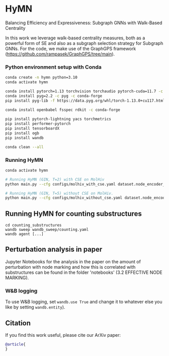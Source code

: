 # HyMN
Balancing Efficiency and Expressiveness: Subgraph GNNs with Walk-Based Centrality

In this work we leverage walk-based centrality measures, both as a powerful form of SE and also as a subgraph selection strategy for Subgraph GNNs. For the code, we make use of the GraphGPS framework (https://github.com/rampasek/GraphGPS/tree/main). 


### Python environment setup with Conda

```bash
conda create -n hymn python=3.10
conda activate hymn

conda install pytorch=1.13 torchvision torchaudio pytorch-cuda=11.7 -c pytorch -c nvidia
conda install pyg=2.2 -c pyg -c conda-forge
pip install pyg-lib -f https://data.pyg.org/whl/torch-1.13.0+cu117.html
  
conda install openbabel fsspec rdkit -c conda-forge

pip install pytorch-lightning yacs torchmetrics
pip install performer-pytorch
pip install tensorboardX
pip install ogb
pip install wandb

conda clean --all
```


### Running HyMN
```bash
conda activate hymn

# Running HyMN (GIN, T=2) with CSE on MolHiv
python main.py --cfg configs/molhiv_with_cse.yaml dataset.node_encoder_name Atom+NodeCentrality gnn.num_samples 3 gnn.layer_type gineconv wandb.use False

# Running HyMN (GIN, T=5) without CSE on MolHiv.
python main.py --cfg configs/molhiv_without_cse.yaml dataset.node_encoder_name Atom gnn.num_samples 6 gnn.layer_type gineconv wandb.use False

```

## Running HyMN for counting substructures

```
cd counting_substructures
wandb sweep wandb_sweep/counting.yaml
wandb agent [...]
```

## Perturbation analysis in paper
Jupyter Notebooks for the analysis in the paper on the amount of perturbation with node marking and how this is correlated with substructures can be found in the folder 'notebooks' (3.2 EFFECTIVE NODE MARKING).



### W&B logging
To use W&B logging, set `wandb.use True` and change it to whatever else you like by setting `wandb.entity`).



## Citation

If you find this work useful, please cite our ArXiv paper:
```bibtex
@article{
}
```
